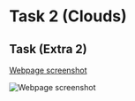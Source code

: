 # Task 2 (Clouds)

## Task (Extra 2)


[Webpage screenshot](https://exadel-tasks.s3.amazonaws.com/2/extra/screencapture-52-73-170-146-info-html-2022-06-19-17_26_16.png)

![Webpage screenshot](https://exadel-tasks.s3.amazonaws.com/2/extra/screencapture-52-73-170-146-info-html-2022-06-19-17_26_16.png)
